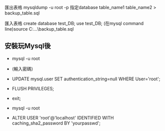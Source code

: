 匯出表格
mysqldump -u root -p 指定database table_name1 table_name2 > backup_table.sql

匯入表格
create database test_DB;
use test_DB;
(在mysql command line)source C:\...\backup_table.sql

## 安裝玩Mysql後
- mysql -u root
- (輸入密碼)
- UPDATE mysql.user SET authentication_string=null WHERE User='root';
- FLUSH PRIVILEGES;
- exit;

- mysql -u root
- ALTER USER 'root'@'localhost' IDENTIFIED WITH caching_sha2_password BY 'yourpasswd';
